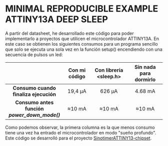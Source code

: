 ﻿# MINIMAL REPRODUCIBLE EXAMPLE ATTINY13A DEEP SLEEP

A partir del datasheet, he desarrollado este código para poder implementarlo a proyectos que utilicen el microcontrolador ATTINY13A. En este caso se obtienen los siguientes consumos para un programa sencillo que solo se ejecuta una sola vez en la función setup() encendiendo con una secuencia de pulsos un led:
<div align="center">
  
  |   | Con mi código  | Con librería <sleep.h> | Sin nada para dormirlo |
  | :---: | :---: | :---: | :---: |
  | **Consumo cuando <br>finaliza ejecución</br>**  | 19,4 μA  | 626 μA  | 4.68 mA  |
  | **Consumo antes función <br>*power_down_mode()*</br>**  | ≈10 mA  | ≈10 mA  | ≈10 mA  |

</div>

Como podemos observar, la primera columna es la que menos consumo tiene una vez ha entrado el microcontrolador en modo "sueño profundo". Este código se desarrolló para el proyecto [SinotimerATTINY13-chipset](https://github.com/torbol/SinotimerATTINY13-chipset).
